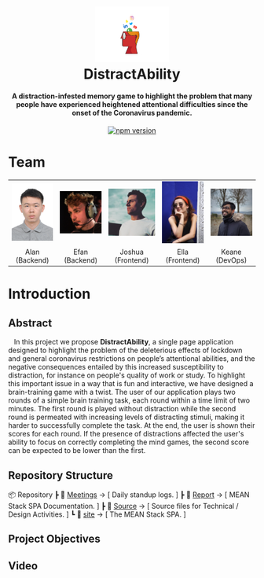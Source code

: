 <h1 align="center">
<center>
<img src="Report/00-Introduction/images/image001_logo.png" alt="drawing" width="150"/>
<br>
DistractAbility
</h1>

<h4 align="center">A distraction-infested memory game to highlight the problem that many people have experienced heightened attentional difficulties since the onset of the Coronavirus pandemic.</h4>

<p align="center">
  <a href="https://badge.fury.io/js/%40angular%2Fcore"><img src="https://badge.fury.io/js/%40angular%2Fcore.svg" alt="npm version" 	height="18"></a>
</p>

# Team
<table style="width:100%">
    <tr>
        <td><center><img src="Report/00-Introduction/images/image002_alan.jpg" width="100"></center></td>
        <td><center><img src="Report/00-Introduction/images/image003_efan.png" width="100"></center></td>
        <td><center><img src="Report/00-Introduction/images/image004_josh.jpg" width="100"></center></td>
        <td><center><img src="Report/00-Introduction/images/image005_ella.jpg" width="100"></center></td>
        <td><center><img src="Report/00-Introduction/images/image006_keane.jpeg" width="100"></center></td>
    </tr>
    <tr>
        <td colspan="1"><center>Alan (Backend)</center></td>
        <td colspan="1"><center>Efan (Backend)</center></td>
        <td colspan="1"><center>Joshua (Frontend)</center></td>
        <td colspan="1"><center>Ella (Frontend)</center></td>
        <td colspan="1"><center>Keane (DevOps)</center></td>
    </tr>
</table>

# Introduction
## Abstract
&nbsp;&nbsp; In this project we propose **DistractAbility**, a single page application designed to highlight the problem of the deleterious effects of lockdown and general coronavirus restrictions on people’s attentional abilities, and the negative consequences entailed by this increased susceptibility to distraction, for instance on people's quality of work or study. To highlight this important issue in a way that is fun and interactive, we have designed a brain-training game with a twist. The user of our application plays two rounds of a simple brain training task, each round within a time limit of two minutes. The first round is played without distraction while the second round is permeated with increasing levels of distracting stimuli, making it harder to successfully complete the task. At the end, the user is shown their scores for each round. If the presence of distractions affected the user's ability to focus on correctly completing the mind games, the second score can be expected to be lower than the first.

## Repository Structure




📦 Repository
 ┣ 📂 [Meetings](Meetings/README.md) &#8594; [ Daily standup logs. ]
 ┣ 📂 [Report](Report/README.md) &#8594; [ MEAN Stack SPA Documentation. ]
 ┣ 📂 [Source](https://github.com/keane-fernandes/Group1Project/tree/keane-documentation/Source) &#8594; [ Source files for Technical / Design Activities. ]
 ┗ 📂 [site](https://github.com/keane-fernandes/Group1Project/tree/keane-documentation/site) &#8594; [ The MEAN Stack SPA. ]



## Project Objectives
## Video